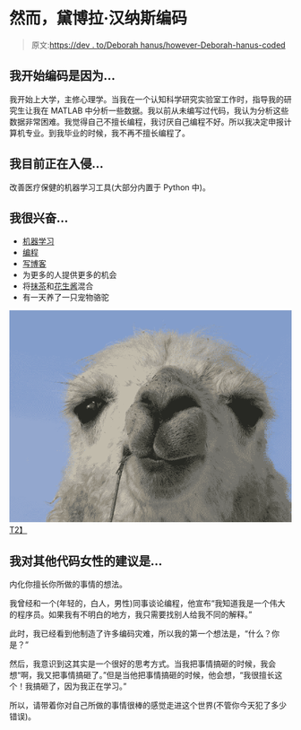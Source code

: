 # 然而，黛博拉·汉纳斯编码

> 原文:[https://dev . to/Deborah hanus/however-Deborah-hanus-coded](https://dev.to/deborahhanus/nevertheless-deborah-hanus-coded)

## 我开始编码是因为...

我开始上大学，主修心理学。当我在一个认知科学研究实验室工作时，指导我的研究生让我在 MATLAB 中分析一些数据。我以前从未编写过代码，我认为分析这些数据非常困难。我觉得自己不擅长编程，我讨厌自己编程不好。所以我决定申报计算机专业。到我毕业的时候，我不再不擅长编程了。

## 我目前正在入侵...

改善医疗保健的机器学习工具(大部分内置于 Python 中)。

## 我很兴奋...

*   [机器学习](http://wimlworkshop.org/)
*   [编程](https://github.com/dhanus)
*   [写博客](https://dhanus.github.io)
*   为更多的人提供更多的机会
*   将[抹茶](https://en.wikipedia.org/wiki/Matcha)和[花生酱](https://en.wikipedia.org/wiki/Peanut_butter)混合
*   有一天养了一只宠物骆驼

[![Charming Llama](img/b5d772b08cb464d053dedc4a692261e2.png)T2】](https://res.cloudinary.com/practicaldev/image/fetch/s--jncRdNDg--/c_limit%2Cf_auto%2Cfl_progressive%2Cq_auto%2Cw_880/http://elelur.com/data_images/mammals/llama/llama-01.jpg)

## 我对其他代码女性的建议是...

内化你擅长你所做的事情的想法。

我曾经和一个(年轻的，白人，男性)同事谈论编程，他宣布“我知道我是一个伟大的程序员。如果我有不明白的地方，我只需要找别人给我不同的解释。”

此时，我已经看到他制造了许多编码灾难，所以我的第一个想法是，“什么？你是？”

然后，我意识到这其实是一个很好的思考方式。当我把事情搞砸的时候，我会想“啊，我又把事情搞砸了。”但是当他把事情搞砸的时候，他会想，“我很擅长这个！我搞砸了，因为我正在学习。”

所以，请带着你对自己所做的事情很棒的感觉走进这个世界(不管你今天犯了多少错误)。